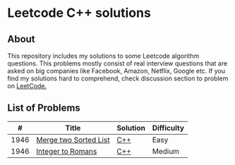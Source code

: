 # Leetcode C++ solutions

## About

This repository includes my solutions to some Leetcode algorithm questions. 
This problems mostly consist of real interview questions that are asked on big companies like Facebook, Amazon, Netflix, Google etc. If you find my solutions hard to comprehend, check discussion section to problem on [LeetCode.](https://leetcode.com/) 

## List of Problems

| # | Title | Solution | Difficulty |
|---| ----- | -------- | ---------- |
|1946|[Merge two Sorted List](https://leetcode.com/problems/merge-two-sorted-lists/) | [C++](./solutions/mergeTwoSortedList.cpp)|Easy|
|1946|[Integer to Romans](https://leetcode.com/problems/integer-to-roman/) | [C++](./solutions/IntegerToRomans.cpp)|Medium|
